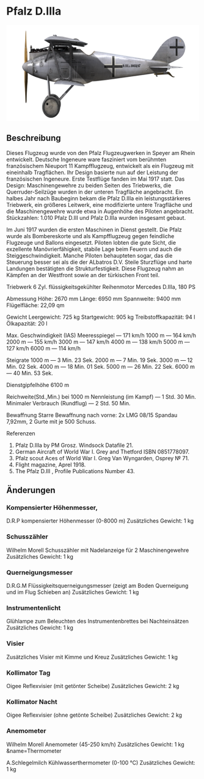 # Pfalz D.IIIa

![pfalzd3a](../images/pfalzd3a.png)

## Beschreibung

Dieses Flugzeug wurde von den Pfalz Flugzeugwerken in Speyer am Rhein entwickelt. Deutsche Ingeneure ware fasziniert vom berühmten französischem Nieuport 11 Kampfflugzeug, entwickelt als ein Flugzeug mit eineinhalb Tragflächen. Ihr Design basierte nun auf der Leistung der französischen Ingeneure. Erste Testflüge fanden im Mai 1917 statt. Das Design: Maschinengewehre zu beiden Seiten des Triebwerks, die Querruder-Seilzüge wurden in der unteren Tragfläche angebracht. Ein halbes Jahr nach Baubeginn bekam die Pfalz D.IIIa ein leistungsstärkeres Triebwerk, ein größeres Leitwerk, eine modifizierte untere Tragfläche und die Maschinengewehre  wurde etwa in Augenhöhe des Piloten angebracht. Stückzahlen: 1.010 Pfalz D.III und Pfalz D.IIIa wurden insgesamt gebaut.

Im Juni 1917 wurden die ersten Maschinen in Dienst gestellt. Die Pfalz wurde als Bombereskorte und als Kampfflugzeug gegen feindliche Flugzeuge und Ballons eingesetzt. Piloten lobten die gute Sicht, die exzellente Manövrierfähigkeit, stabile Lage beim Feuern und auch die Steiggeschwindigkeit. Manche Piloten behaupteten sogar, das die Steuerung besser sei als die der ALbatros D.V. Steile Sturzflüge und harte Landungen bestätigten die Strukturfestigkeit. Diese Flugzeug nahm an Kämpfen an der Westfront sowie an der türkischen Front teil.


Triebwerk
6 Zyl. flüssigkeitsgekühlter Reihenmotor Mercedes D.IIIa, 180 PS

Abmessung
Höhe: 2670 mm
Länge: 6950 mm
Spannweite: 9400 mm
Flügelfläche: 22,09 qm

Gewicht
Leergewicht: 725 kg
Startgewicht: 905 kg
Treibstoffkapazität: 94 l
Ölkapazität: 20 l

Max. Geschwindigkeit (IAS)
Meeresspiegel — 171 km/h
1000 m — 164 km/h
2000 m — 155 km/h
3000 m — 147 km/h
4000 m — 138 km/h
5000 m — 127 km/h
6000 m — 114 km/h

Steigrate
1000 m —  3 Min. 23 Sek.
2000 m —  7 Min. 19 Sek.
3000 m — 12 Min. 02 Sek.
4000 m — 18 Min. 01 Sek.
5000 m — 26 Min. 22 Sek.
6000 m — 40 Min. 53 Sek.

Dienstgipfelhöhe 6100 m

Reichweite(Std.,Min.) bei 1000 m
Nennleistung (im Kampf)  — 1 Std. 30 Min.
Minimaler Verbrauch (Rundflug) — 2 Std. 50 Min.

Bewaffnung
Starre Bewaffnung nach vorne: 2х LMG 08/15 Spandau 7,92mm, 2 Gurte mit je 500 Schuss.

Referenzen
1) Pfalz D.IIIa by PM Grosz. Windsock Datafile 21.
2) German Aircraft of World War I. Grey and Thetford ISBN 0851778097.
3) Pfalz scout Aces of World War I.  Greg Van Wyngarden, Osprey № 71.
4) Flight magazine, Aprel 1918.
5) The Pfalz D.III , Profile Publications Number 43.

## Änderungen

### Kompensierter Höhenmesser,

D.R.P kompensierter Höhenmesser (0-8000 m)
Zusätzliches Gewicht: 1 kg

### Schusszähler

Wilhelm Morell Schusszähler mit Nadelanzeige für 2 Maschinengewehre
Zusätzliches Gewicht: 1 kg

### Querneigungsmesser

D.R.G.M Flüssigkeitsquerneigungsmesser (zeigt am Boden Querneigung und im Flug Schieben an)
Zusätzliches Gewicht: 1 kg

### Instrumentenlicht

Glühlampe zum Beleuchten des Instrumentenbrettes bei Nachteinsätzen
Zusätzliches Gewicht: 1 kg

### Visier

Zusätzliches Visier mit Kimme und Kreuz
Zusätzliches Gewicht: 1 kg

### Kollimator Tag

Oigee Reflexvisier (mit getönter Scheibe)
Zusätzliches Gewicht: 2 kg

### Kollimator Nacht

Oigee Reflexvisier (ohne getönte Scheibe)
Zusätzliches Gewicht: 2 kg

### Anemometer

Wilhelm Morell Anemometer (45-250 km/h)
Zusätzliches Gewicht: 1 kg
&name=Thermometer

A.Schlegelmilch Kühlwasserthermometer (0-100 °C)
Zusätzliches Gewicht: 1 kg
